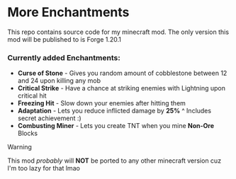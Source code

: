 # More Enchantments
This repo contains source code for my minecraft mod.
The only version this mod will be published to is Forge 1.20.1

### Currently added Enchantments:
- **Curse of Stone** - Gives you random amount of cobblestone between 12 and 24 upon killing any mob
- **Critical Strike** - Have a chance at striking enemies with Lightning upon critical hit
- **Freezing Hit** - Slow down your enemies after hitting them
- **Adaptation** - Lets you reduce inflicted damage by **25%**
  ^ Includes secret achievement :)
- **Combusting Miner** - Lets you create TNT when you mine **Non-Ore** Blocks

>[!WARNING]
>This mod *probably* will **NOT** be ported to any other minecraft version cuz I'm too lazy for that lmao

